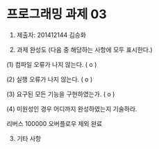 ﻿# 프로그래밍 과제 03

1. 제출자:   201412144 김승화

2. 과제 완성도 (다음 중 해당하는 사항에 모두 표시한다.)

(1) 컴파일 오류가 나지 않는다. (  o  )

(2) 실행 오류가 나지 않는다. (   o )

(3) 요구된 모든 기능을 구현하였는가. (   o  )

(4) 미원성인 경우 어디까지 완성하였는지 기술하라.

리버스 100000 오버플로우 제외 완료

3. 기타 사항 
